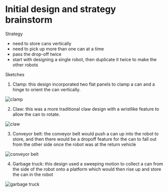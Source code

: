 # Initial design and strategy brainstorm

Strategy
- need to store cans vertically
- need to pick up more than one can at a time
- pass the drop-off twice
- start with designing a single robot, then duplicate it twice to make the other robots

Sketches
1) Clamp: this design incorporated two flat panels to clamp a can and a hinge to orient the can vertically.

![clamp](https://user-images.githubusercontent.com/69829569/131200303-97296ff9-7fba-4943-9381-460c1d540ded.png)

2) Claw: this was a more traditional claw design with a wristlike feature to allow the can to rotate.

![claw](https://user-images.githubusercontent.com/69829569/131200306-d188f608-b682-46f7-b3cf-6df7abdb4b93.png)

3) Conveyor belt: the conveyor belt would push a can up into the robot to store, and then there would be a dropoff feature for the can to fall out from the other side once the robot was at the return vehicle

![conveyor belt](https://user-images.githubusercontent.com/69829569/131200359-7426569d-fb21-47f3-a3c6-dcb8f784fa09.png)

4) Garbage truck: this design used a sweeping motion to collect a can from the side of the robot onto a platform which would then rise up and store the can in the robot

![garbage truck](https://user-images.githubusercontent.com/69829569/131200309-48d9d72c-02dc-44e4-9b2b-f2bcbd579bf7.png)

